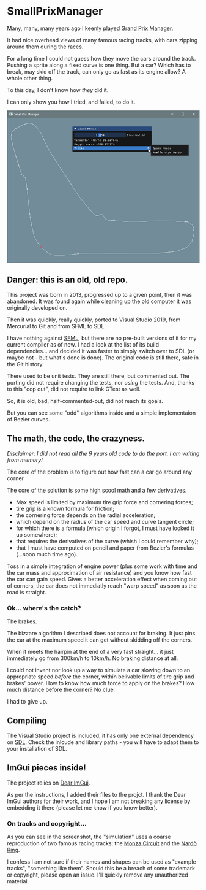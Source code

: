# SmallPrixManager
Many, many, many years ago I keenly played [Grand Prix Manager](https://en.wikipedia.org/wiki/Grand_Prix_Manager).

It had nice overhead views of many famous racing tracks, with cars zipping around them during the races.

For a long time I could not guess how they move the cars around the track.
Pushing a sprite along a fixed curve is one thing. But a car? Which has to break, may skid off the track, can only go as fast as its engine allow?
A whole other thing.

To this day, I don't know how _they_ did it.

I can only show you how I tried, and failed, to do it.

![Screenshot](https://github.com/stefanos-86/SmallPrixManager/blob/main/ReadmeImage.png "")

## Danger: this is an old, old repo.
This project was born in 2013, progressed up to a given point, then it was abandoned.
It was found again while cleaning up the old computer it was originally developed on.

Then it was quickly, really quickly, ported to Visual Studio 2019, from Mercurial to Git and from SFML to SDL.

I have nothing against [SFML](https://www.sfml-dev.org/), but there are no pre-built versions of it for my current compiler as of now.
I had a look at the list of its build dependencies... and decided it was faster to simply switch over to SDL
(or maybe not - but what's done is done). The original code is still there, safe in the Git history.

There used to be unit tests. They are still there, but commented out. The porting did not require changing the tests, nor _using_ the tests.
And, thanks to this "cop out", did not require to link GTest as well.

So, it is old, bad, half-commented-out, did not reach its goals.

But you can see some "odd" algorithms inside and a simple implementaion of Bezier curves.

## The math, the code, the crazyness.
_Disclaimer: I did not read all the 9 years old code to do the port. I am writing from memory!_

The core of the problem is to figure out how fast can a car go around any corner.

The core of the solution is some high scool math and a few derivatives.
- Max speed is limited by maximum tire grip force and cornering forces;
- tire grip is a known formula for friction;
- the cornering force depends on the radial acceleration;
- which depend on the radius of the car speed and curve tangent circle;
- for which there is a formula (which origin I forgot, I must have looked it up somewhere);
- that requires the derivatives of the curve (whish I could remember why);
- that I must have computed on pencil and paper from Bezier's formulas (...sooo much time ago).

Toss in a simple integration of engine power (plus some work with time and the car mass and approximation of air resistance) and you know
how fast the car can gain speed. Gives a better acceleration effect when coming out of corners, the car does not immediatly reach "warp speed"
as soon as the road is straight.

### Ok... where's the catch?

The brakes.

The bizzare algorithm I described does not account for braking. It just pins the car at the maximum speed it can get without skidding off the corners.

When it meets the hairpin at the end of a very fast straight... it just immediately go from 300km/h to 10km/h. No braking distance at all.

I could not invent nor look up a way to simulate a car slowing down to an appropriate speed _before_ the corner, within belivable limits
of tire grip and brakes' power. How to know how much force to apply on the brakes? How much distance before the corner? No clue.

I had to give up.

## Compiling
The Visual Studio project is included, it has only one external dependency on [SDL](https://www.libsdl.org/).
Check the inlcude and library paths - you will have to adapt them to your installation of SDL.

## ImGui pieces inside!
The project relies on [Dear ImGui](https://github.com/ocornut/imgui).

As per the instructions, I added their files to the projct.
I thank the Dear ImGui authors for their work, and I hope I am not breaking any license by embedding it there (please let me know if you know better).

### On tracks and copyright...
As you can see in the screenshot, the "simulation" uses a coarse reproduction of two famous racing tracks: the [Monza Circuit](https://en.wikipedia.org/wiki/Monza_Circuit) and the [Nardò Ring](https://en.wikipedia.org/wiki/Nard%C3%B2_Ring).

I confess I am not sure if their names and shapes can be used as "example tracks", "something like them".
Should this be a breach of some trademark or copyright, please open an issue. I'll quickly remove any unauthorized material.
